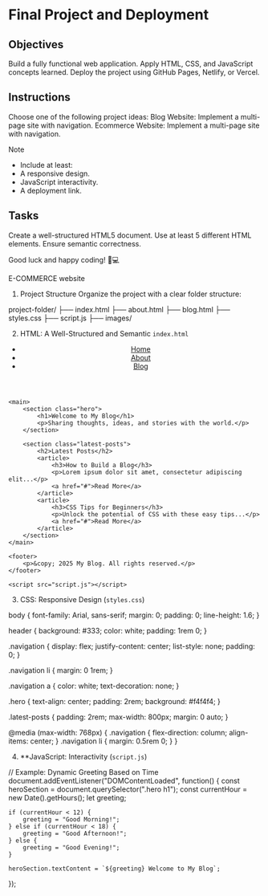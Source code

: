 # Final Project and Deployment

## Objectives
Build a fully functional web application.
Apply HTML, CSS, and JavaScript concepts learned.
Deploy the project using GitHub Pages, Netlify, or Vercel.

## Instructions
Choose one of the following project ideas:
Blog Website: Implement a multi-page site with navigation.
Ecommerce Website: Implement a multi-page site with navigation.

>[!NOTE]
> - Include at least:
> - A responsive design.
> - JavaScript interactivity.
> - A deployment link.

## Tasks

Create a well-structured HTML5 document.
Use at least 5 different HTML elements.
Ensure semantic correctness.

Good luck and happy coding! 🚀💻

  E-COMMERCE website 


1. Project Structure
Organize the project with a clear folder structure:

project-folder/
├── index.html
├── about.html
├── blog.html
├── styles.css
├── script.js
├── images/



2. HTML: A Well-Structured and Semantic `index.html`

<!DOCTYPE html>
<html lang="en">
<head>
    <meta charset="UTF-8">
    <meta name="viewport" content="width=device-width, initial-scale=1.0">
    <title>My Blog</title>
    <link rel="stylesheet" href="styles.css">
</head>
<body>
    <header>
        <nav>
            <ul class="navigation">
                <li><a href="index.html">Home</a></li>
                <li><a href="about.html">About</a></li>
                <li><a href="blog.html">Blog</a></li>
            </ul>
        </nav>
    </header>

    <main>
        <section class="hero">
            <h1>Welcome to My Blog</h1>
            <p>Sharing thoughts, ideas, and stories with the world.</p>
        </section>

        <section class="latest-posts">
            <h2>Latest Posts</h2>
            <article>
                <h3>How to Build a Blog</h3>
                <p>Lorem ipsum dolor sit amet, consectetur adipiscing elit...</p>
                <a href="#">Read More</a>
            </article>
            <article>
                <h3>CSS Tips for Beginners</h3>
                <p>Unlock the potential of CSS with these easy tips...</p>
                <a href="#">Read More</a>
            </article>
        </section>
    </main>

    <footer>
        <p>&copy; 2025 My Blog. All rights reserved.</p>
    </footer>

    <script src="script.js"></script>
</body>
</html>


 

 3. CSS: Responsive Design (`styles.css`)

body {
    font-family: Arial, sans-serif;
    margin: 0;
    padding: 0;
    line-height: 1.6;
}

header {
    background: #333;
    color: white;
    padding: 1rem 0;
}

.navigation {
    display: flex;
    justify-content: center;
    list-style: none;
    padding: 0;
}

.navigation li {
    margin: 0 1rem;
}

.navigation a {
    color: white;
    text-decoration: none;
}

.hero {
    text-align: center;
    padding: 2rem;
    background: #f4f4f4;
}

.latest-posts {
    padding: 2rem;
    max-width: 800px;
    margin: 0 auto;
}

@media (max-width: 768px) {
    .navigation {
        flex-direction: column;
        align-items: center;
    }
    .navigation li {
        margin: 0.5rem 0;
    }
}




 4. **JavaScript: Interactivity (`script.js`)

// Example: Dynamic Greeting Based on Time
document.addEventListener("DOMContentLoaded", function() {
    const heroSection = document.querySelector(".hero h1");
    const currentHour = new Date().getHours();
    let greeting;

    if (currentHour < 12) {
        greeting = "Good Morning!";
    } else if (currentHour < 18) {
        greeting = "Good Afternoon!";
    } else {
        greeting = "Good Evening!";
    }

    heroSection.textContent = `${greeting} Welcome to My Blog`;
});

